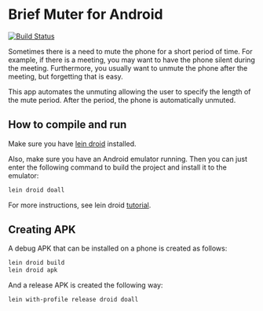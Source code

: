 # Brief Muter for Android

[![Build Status](https://travis-ci.org/nablaa/android-briefmuter.svg?branch=master)](https://travis-ci.org/nablaa/android-briefmuter)

Sometimes there is a need to mute the phone for a short period of time. For
example, if there is a meeting, you may want to have the phone silent during
the meeting. Furthermore, you usually want to unmute the phone after the
meeting, but forgetting that is easy.

This app automates the unmuting allowing the user to specify the length of
the mute period. After the period, the phone is automatically unmuted.

## How to compile and run

Make sure you have [lein droid](https://github.com/clojure-android/lein-droid)
installed.

Also, make sure you have an Android emulator running. Then you can just enter
the following command to build the project and install it to the emulator:

```bash
lein droid doall
```

For more instructions, see lein droid
[tutorial](https://github.com/clojure-android/lein-droid/wiki/Tutorial).

## Creating APK

A debug APK that can be installed on a phone is created as follows:

```bash
lein droid build
lein droid apk
```

And a release APK is created the following way:

```bash
lein with-profile release droid doall
```
